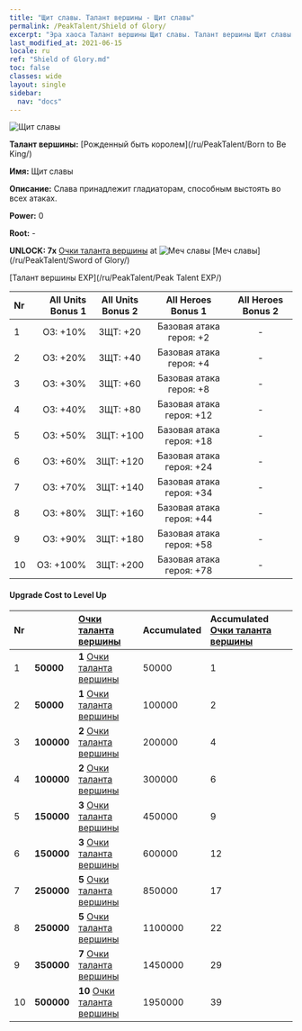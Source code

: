 ```yaml
---
title: "Щит славы. Талант вершины - Щит славы"
permalink: /PeakTalent/Shield of Glory/
excerpt: "Эра хаоса Талант вершины Щит славы. Талант вершины Щит славы. Щит славы"
last_modified_at: 2021-06-15
locale: ru
ref: "Shield of Glory.md"
toc: false
classes: wide
layout: single
sidebar:
  nav: "docs"
---
```


  ![Щит славы](/images/pt/talent_4202.png)

  **Талант вершины:** [Рожденный быть королем](/ru/PeakTalent/Born to Be King/)

  **Имя:** Щит славы

  **Описание:** Слава принадлежит гладиаторам, способным выстоять во всех атаках.

  **Power:** 0

  **Root:** -

  **UNLOCK: 7x** [Очки таланта вершины](/ItemsRU/con_934/) at ![Меч славы](/images/pt/talent_4201.png) [Меч славы](/ru/PeakTalent/Sword of Glory/)

  [Талант вершины EXP](/ru/PeakTalent/Peak Talent EXP/)

  | Nr | All Units Bonus 1 | All Units Bonus 2 | All Heroes Bonus 1 | All Heroes Bonus 2 |
  |:---|--------------:|:-------------:|:-------------:|:-------------:|
  | 1 | ОЗ: +10% | ЗЩТ: +20 | Базовая атака героя: +2 | - |
  | 2 | ОЗ: +20% | ЗЩТ: +40 | Базовая атака героя: +4 | - |
  | 3 | ОЗ: +30% | ЗЩТ: +60 | Базовая атака героя: +8 | - |
  | 4 | ОЗ: +40% | ЗЩТ: +80 | Базовая атака героя: +12 | - |
  | 5 | ОЗ: +50% | ЗЩТ: +100 | Базовая атака героя: +18 | - |
  | 6 | ОЗ: +60% | ЗЩТ: +120 | Базовая атака героя: +24 | - |
  | 7 | ОЗ: +70% | ЗЩТ: +140 | Базовая атака героя: +34 | - |
  | 8 | ОЗ: +80% | ЗЩТ: +160 | Базовая атака героя: +44 | - |
  | 9 | ОЗ: +90% | ЗЩТ: +180 | Базовая атака героя: +58 | - |
  | 10 | ОЗ: +100% | ЗЩТ: +200 | Базовая атака героя: +78 | - |


#### Upgrade Cost to Level Up

  | Nr | <i class="fas fa-coins"/> | [Очки таланта вершины](/ItemsRU/con_934/) | Accumulated <i class="fas fa-coins"/> | Accumulated [Очки таланта вершины](/ItemsRU/con_934/) |
  |:---|:--------------|:-------------|:-------------|:-------------|
  | 1 | **50000** | **1** [Очки таланта вершины](/ItemsRU/con_934/) | 50000 | 1 |
  | 2 | **50000** | **1** [Очки таланта вершины](/ItemsRU/con_934/) | 100000 | 2 |
  | 3 | **100000** | **2** [Очки таланта вершины](/ItemsRU/con_934/) | 200000 | 4 |
  | 4 | **100000** | **2** [Очки таланта вершины](/ItemsRU/con_934/) | 300000 | 6 |
  | 5 | **150000** | **3** [Очки таланта вершины](/ItemsRU/con_934/) | 450000 | 9 |
  | 6 | **150000** | **3** [Очки таланта вершины](/ItemsRU/con_934/) | 600000 | 12 |
  | 7 | **250000** | **5** [Очки таланта вершины](/ItemsRU/con_934/) | 850000 | 17 |
  | 8 | **250000** | **5** [Очки таланта вершины](/ItemsRU/con_934/) | 1100000 | 22 |
  | 9 | **350000** | **7** [Очки таланта вершины](/ItemsRU/con_934/) | 1450000 | 29 |
  | 10 | **500000** | **10** [Очки таланта вершины](/ItemsRU/con_934/) | 1950000 | 39 |
